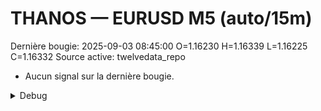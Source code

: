 # THANOS — EURUSD M5 (auto/15m)
Dernière bougie: 2025-09-03 08:45:00  O=1.16230  H=1.16339  L=1.16225  C=1.16332
Source active: twelvedata_repo

- Aucun signal sur la dernière bougie.

<details><summary>Debug</summary>

- TD_API_KEY manquant.

</details>